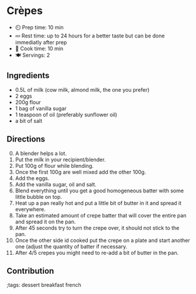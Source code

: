 # Crèpes


- ⏲️ Prep time: 10 min
- 💤 Rest time: up to 24 hours for a better taste but can be done immediatly after prep
- 🍳 Cook time: 10 min
- 🍽️ Servings: 2

## Ingredients

- 0.5L of milk (cow milk, almond milk, the one you prefer)
- 2 eggs
- 200g flour
- 1 bag of vanilla sugar
- 1 teaspoon of oil (preferably sunflower oil)
- a bit of salt

## Directions

0. A blender helps a lot.
1. Put the milk in your recipient/blender.
2. Put 100g of flour while blending.
3. Once the first 100g are well mixed add the other 100g.
4. Add the eggs.
5. Add the vanilla sugar, oil and salt.
6. Blend everything until you get a good homogeneous batter with some little bubble on top.
7. Heat up a pan really hot and put a little bit of butter in it and spread it everywhere.
8. Take an estimated amount of crepe batter that will cover the entire pan and spread it on the pan.
9. After 45 seconds try to turn the crepe over, it should not stick to the pan.
10. Once the other side id cooked put the crepe on a plate and start another one (adjust the quantity of batter if necessary.
11. After 4/5 crepes you might need to re-add a bit of butter in the pan.

## Contribution


;tags: dessert breakfast french
